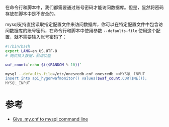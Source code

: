 在命令行和脚本中，我们都需要通过账号密码才能访问数据库。但是，显然将密码存放在脚本中是不安全的。

mysql支持直接读取指定配置文件来访问数据库，你可以在特定配置文件中包含访问数据库的账号密码，在命令行和脚本中使用参数 `--defaults-file` 使用这个配置，就不需要输入账号密码了：

```bash
#!/bin/bash
export LANG=en_US.UTF-8
# 随机插入数据，验证功能

waf_count=`echo $(($RANDOM % 10))`

mysql --defaults-file=/etc/onesredb.cnf onesredb <<MYSQL_INPUT
insert into api_hygonwafmonitor() values($waf_count,CURTIME());
MYSQL_INPUT
```

# 参考

* [Give .my.cnf to mysql command line](https://stackoverflow.com/questions/12512814/give-my-cnf-to-mysql-command-line)